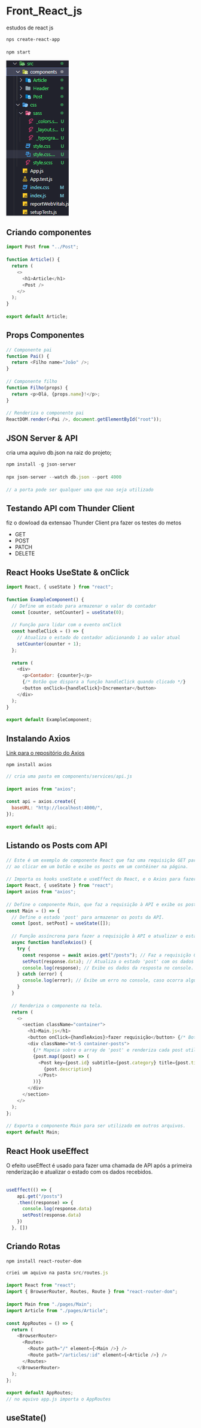 # Front_React_js

estudos de react js

```bash
nps create-react-app

npm start
```

![estrutura_de_pasta](public/img/estrutura_de_pasta.png)

## Criando componentes

```javascript
import Post from "../Post";

function Article() {
  return (
    <>
      <h1>Article</h1>
      <Post />
    </>
  );
}

export default Article;
```

## Props Componentes

```javascript
// Componente pai
function Pai() {
  return <Filho name="João" />;
}

// Componente filho
function Filho(props) {
  return <p>Olá, {props.name}!</p>;
}

// Renderiza o componente pai
ReactDOM.render(<Pai />, document.getElementById("root"));
```

## JSON Server & API

cria uma aquivo db.json na raiz do projeto;

```javascript
npm install -g json-server

npx json-server --watch db.json --port 4000

// a porta pode ser qualquer uma que nao seja utilizado

```

## Testando API com Thunder Client

fiz o dowload da extensao Thunder Client pra fazer os testes do metos

- GET
- POST
- PATCH
- DELETE

## React Hooks UseState & onClick

```javascript
import React, { useState } from "react";

function ExampleComponent() {
  // Define um estado para armazenar o valor do contador
  const [counter, setCounter] = useState(0);

  // Função para lidar com o evento onClick
  const handleClick = () => {
    // Atualiza o estado do contador adicionando 1 ao valor atual
    setCounter(counter + 1);
  };

  return (
    <div>
      <p>Contador: {counter}</p>
      {/* Botão que dispara a função handleClick quando clicado */}
      <button onClick={handleClick}>Incrementar</button>
    </div>
  );
}

export default ExampleComponent;
```

## Instalando Axios

[Link para o repositório do Axios](https://github.com/axios/axios)

```bash
npm install axios
```

```javascript
// cria uma pasta em components/services/api.js

import axios from "axios";

const api = axios.create({
  baseURL: "http://localhost:4000/",
});

export default api;
```

## Listando os Posts com API

```javascript
// Este é um exemplo de componente React que faz uma requisição GET para uma API de posts
// ao clicar em um botão e exibe os posts em um contêiner na página.

// Importa os hooks useState e useEffect do React, e o Axios para fazer requisições HTTP.
import React, { useState } from "react";
import axios from "axios";

// Define o componente Main, que faz a requisição à API e exibe os posts.
const Main = () => {
  // Define o estado 'post' para armazenar os posts da API.
  const [post, setPost] = useState([]);

  // Função assíncrona para fazer a requisição à API e atualizar o estado 'post'.
  async function handleAxios() {
    try {
      const response = await axios.get("/posts"); // Faz a requisição GET para a API de posts.
      setPost(response.data); // Atualiza o estado 'post' com os dados dos posts.
      console.log(response); // Exibe os dados da resposta no console.
    } catch (error) {
      console.log(error); // Exibe um erro no console, caso ocorra algum problema na requisição.
    }
  }

  // Renderiza o componente na tela.
  return (
    <>
      <section className="container">
        <h1>Main.js</h1>
        <button onClick={handleAxios}>fazer requisição</button> {/* Botão para fazer a requisição à API. */}
        <div className="mt-5 container-posts">
          {/* Mapeia sobre o array de 'post' e renderiza cada post utilizando o componente 'Post'. */}
          {post.map((post) => (
            <Post key={post.id} subtitle={post.category} title={post.title}>
              {post.description}
            </Post>
          ))}
        </div>
      </section>
    </>
  );
};

// Exporta o componente Main para ser utilizado em outros arquivos.
export default Main;

```

## React Hook useEffect

O efeito useEffect é usado para fazer uma chamada de API após a primeira renderização e atualizar o estado com os dados recebidos.

```javascript

useEffect(() => {
    api.get("/posts")
    .then((response) => {
      console.log(response.data)
      setPost(response.data)
    })
  }, [])

```

## Criando Rotas

```bash
npm install react-router-dom
```

```javascript
criei um aquivo na pasta src/routes.js

import React from "react";
import { BrowserRouter, Routes, Route } from "react-router-dom";

import Main from "./pages/Main";
import Article from "./pages/Article";

const AppRoutes = () => {
  return (
    <BrowserRouter>
      <Routes>
        <Route path="/" element={<Main />} />
        <Route path="/articles/:id" element={<Article />} />
      </Routes>
    </BrowserRouter>
  );
};

export default AppRoutes;
// no aquivo app.js importa o AppRoutes
```

## useState()

